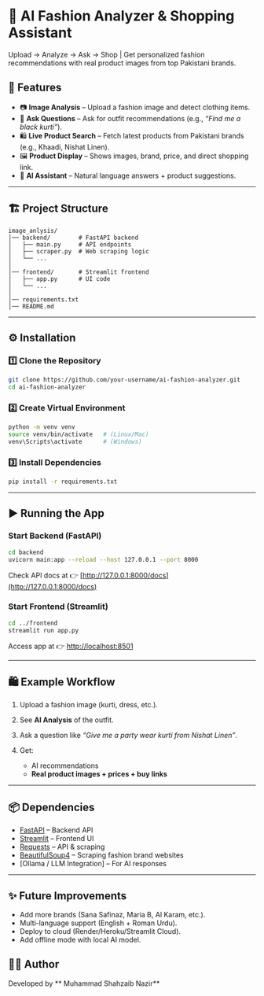 # 👗 AI Fashion Analyzer & Shopping Assistant

Upload → Analyze → Ask → Shop | Get personalized fashion recommendations with real product images from top Pakistani brands.

## 🚀 Features

* 📷 **Image Analysis** – Upload a fashion image and detect clothing items.
* 💬 **Ask Questions** – Ask for outfit recommendations (e.g., *“Find me a black kurti”*).
* 🛍️ **Live Product Search** – Fetch latest products from Pakistani brands (e.g., Khaadi, Nishat Linen).
* 🖼️ **Product Display** – Shows images, brand, price, and direct shopping link.
* 🤖 **AI Assistant** – Natural language answers + product suggestions.

---

## 🏗️ Project Structure

```
image_anlysis/
│── backend/        # FastAPI backend
│   ├── main.py     # API endpoints
│   ├── scraper.py  # Web scraping logic
│   └── ...
│
│── frontend/       # Streamlit frontend
│   ├── app.py      # UI code
│   └── ...
│
│── requirements.txt
│── README.md
```

---

## ⚙️ Installation

### 1️⃣ Clone the Repository

```bash
git clone https://github.com/your-username/ai-fashion-analyzer.git
cd ai-fashion-analyzer
```

### 2️⃣ Create Virtual Environment

```bash
python -m venv venv
source venv/bin/activate   # (Linux/Mac)
venv\Scripts\activate      # (Windows)
```

### 3️⃣ Install Dependencies

```bash
pip install -r requirements.txt
```

---

## ▶️ Running the App

### Start Backend (FastAPI)

```bash
cd backend
uvicorn main:app --reload --host 127.0.0.1 --port 8000
```

Check API docs at 👉 [http://127.0.0.1:8000/docs](http://127.0.0.1:8000/docs)

### Start Frontend (Streamlit)

```bash
cd ../frontend
streamlit run app.py
```

Access app at 👉 [http://localhost:8501](http://localhost:8501)

---

## 🛍️ Example Workflow

1. Upload a fashion image (kurti, dress, etc.).
2. See **AI Analysis** of the outfit.
3. Ask a question like *“Give me a party wear kurti from Nishat Linen”*.
4. Get:

   * AI recommendations
   * **Real product images + prices + buy links**

---

## 📦 Dependencies

* [FastAPI](https://fastapi.tiangolo.com/) – Backend API
* [Streamlit](https://streamlit.io/) – Frontend UI
* [Requests](https://pypi.org/project/requests/) – API & scraping
* [BeautifulSoup4](https://pypi.org/project/beautifulsoup4/) – Scraping fashion brand websites
* \[Ollama / LLM Integration] – For AI responses

---

## ✨ Future Improvements

* Add more brands (Sana Safinaz, Maria B, Al Karam, etc.).
* Multi-language support (English + Roman Urdu).
* Deploy to cloud (Render/Heroku/Streamlit Cloud).
* Add offline mode with local AI model.
  
## 👨‍💻 Author

Developed by ** Muhammad Shahzaib Nazir**
